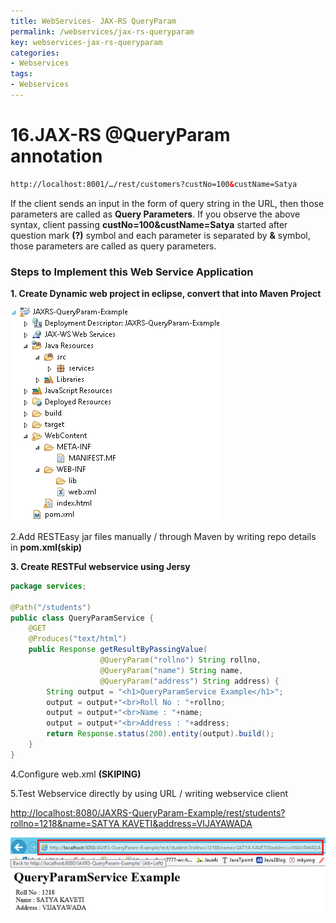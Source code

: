 ```yaml
---
title: WebServices- JAX-RS QueryParam
permalink: /webservices/jax-rs-queryparam
key: webservices-jax-rs-queryparam
categories:
- Webservices
tags:
- Webservices
---
```



16.JAX-RS @QueryParam annotation 
==========================================

```html
http://localhost:8001/…/rest/customers?custNo=100&custName=Satya
```


If the client sends an input in the form of query string in the URL, then those
parameters are called as **Query Parameters**. If you observe the above syntax,
client passing **custNo=100&custName=Satya** started after question mark **(?)**
symbol and each parameter is separated by **&** symbol, those parameters are
called as query parameters.

### Steps to Implement this Web Service Application

**1. Create Dynamic web project in eclipse, convert that into Maven Project**

![](media/862736eae7b3986653fbedaad252b8d1.tmp)

2.Add RESTEasy jar files manually / through Maven by writing repo details in
**pom.xml(skip)**

**3. Create RESTFul webservice using Jersy**
```java
package services; 

@Path("/students")
public class QueryParamService {	
	@GET
	@Produces("text/html")
	public Response getResultByPassingValue(
					@QueryParam("rollno") String rollno,
					@QueryParam("name") String name,
					@QueryParam("address") String address) {		
		String output = "<h1>QueryParamService Example</h1>";
		output = output+"<br>Roll No : "+rollno;
		output = output+"<br>Name : "+name;
		output = output+"<br>Address : "+address;		 
		return Response.status(200).entity(output).build(); 
	}
}
```

4.Configure web.xml **(SKIPING)**

5.Test Webservice directly by using URL / writing webservice client

[http://localhost:8080/JAXRS-QueryParam-Example/rest/students?rollno=1218&name=SATYA
KAVETI&address=VIJAYAWADA](http://localhost:8080/JAXRS-QueryParam-Example/rest/students?rollno=1218&name=SATYA%20KAVETI&address=VIJAYAWADA)

![C:\\Users\\kaveti_s\\Desktop\\temp.png](media/0540f4f00c7ff25f276ce99d6c0ffcd4.png)
